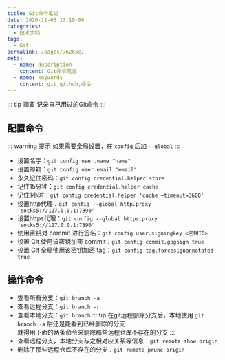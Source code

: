 ```yaml
---
title: Git命令笔记
date: 2020-11-06 13:19:00
categories: 
  - 技术文档
tags: 
  - Git
permalink: /pages/76265e/
meta:
  - name: description
    content: Git命令笔记
  - name: keywords
    content: git,github,命令
---
```


::: tip 摘要
记录自己用过的Git命令
:::
<!-- more -->

## 配置命令
::: warning 提示
如果需要全局设置，在 ``config`` 后加 ``--global``
:::
- 设置名字：`git config user.name "name"`
- 设置邮箱：`git config user.email "email"`
- 永久记住密码：`git config credential.helper store`
- 记住15分钟：`git config credential.helper cache`
- 记住1小时：`git config credential.helper 'cache –timeout=3600'`
- 设置http代理：`git config --global http.proxy 'socks5://127.0.0.1:7890'`
- 设置https代理：`git config --global https.proxy 'socks5://127.0.0.1:7890'`
- 使用密钥对 commit 进行签名：`git config user.signingkey <密钥ID>`
- 设置 Git 使用该密钥加密 commit：`git config commit.gpgsign true`
- 设置 Git 全局使用该密钥加密 tag：`git config tag.forcesignannotated true`
## 操作命令
- 查看所有分支：`git branch -a`
- 查看远程分支：`git branch -r`
- 查看本地分支：`git branch`
::: tip
在git远程删除分支后，本地使用 `git branch -a` 后还是能看到已经删除的分支<br>
就得用下面的两条命令来删除那些远程仓库不存在的分支
:::
- 查看远程分支，本地分支与之相对应关系等信息：`git remote show origin`
- 删除了那些远程仓库不存在的分支：`git remote prune origin`
